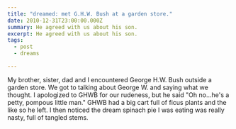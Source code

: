 ```yaml
---
title: "dreamed: met G.H.W. Bush at a garden store."
date: 2010-12-31T23:00:00.000Z
summary: He agreed with us about his son.
excerpt: He agreed with us about his son.
tags:
  - post
  - dreams

---
```


My brother, sister, dad and I encountered George H.W. Bush outside a garden store. We got to talking about George W. and saying what we thought. I apologized to GHWB for our rudeness, but he said "Oh no...he's a petty, pompous little man." GHWB had a big cart full of ficus plants and the like so he left. I then noticed the dream spinach pie I was eating was really nasty, full of tangled stems.